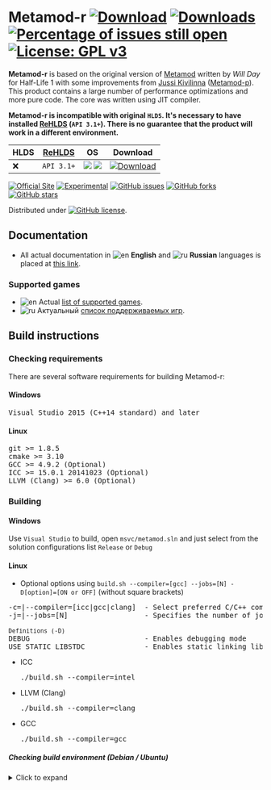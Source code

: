 # Metamod-r [![Download](https://camo.githubusercontent.com/3d98e8552f23d02a71bc35672904ccc9a1e2201ae6eff9c892539a57035b290d/68747470733a2f2f696d672e736869656c64732e696f2f6769746875622f72656c656173652f74686541736d6f6461692f6d6574616d6f642d722e737667)](https://github.com/theAsmodai/metamod-r/releases/latest) [![Downloads](https://camo.githubusercontent.com/a49efb6ce75429709e735ce0c7ba994ace3f6c93241fc2b42ea523dea39c2abc/68747470733a2f2f696d672e736869656c64732e696f2f6769746875622f646f776e6c6f6164732f74686541736d6f6461692f6d6574616d6f642d722f746f74616c3f636f6c6f723d696d706f7274616e74)]() [![Percentage of issues still open](http://isitmaintained.com/badge/open/theAsmodai/metamod-r.svg)](http://isitmaintained.com/project/theAsmodai/metamod-r "Percentage of issues still open") [![License: GPL v3](https://img.shields.io/badge/License-GPL%20v3-blue.svg)](https://www.gnu.org/licenses/gpl-3.0)

**Metamod-r** is based on the original version of [Metamod](http://metamod.org/) written by _Will Day_ for Half-Life 1 with some improvements from [Jussi Kivilinna](https://github.com/jkivilin) ([Metamod-p](https://github.com/jkivilin/metamod-p)). This product contains a large number of performance optimizations and more pure code. The core was written using JIT compiler.

**Metamod-r is incompatible with original `HLDS`. It's necessary to have installed [ReHLDS](https://github.com/dreamstalker/ReHLDS) (`API 3.1+`). There is no guarantee that the product will work in a different environment.**

|HLDS | [ReHLDS](https://github.com/dreamstalker/ReHLDS) |  OS | Download |
|---------| -------|    --- | ---   |
| :x: | `API 3.1+` |![](https://i.imgur.com/AzhAYR4.png)   ![](https://i.imgur.com/t23p9tU.png)   |  [![Download](https://camo.githubusercontent.com/3d98e8552f23d02a71bc35672904ccc9a1e2201ae6eff9c892539a57035b290d/68747470733a2f2f696d672e736869656c64732e696f2f6769746875622f72656c656173652f74686541736d6f6461692f6d6574616d6f642d722e737667)](https://github.com/theAsmodai/metamod-r/releases/latest)

[![Official Site](https://img.shields.io/badge/Link-Official%20site-3CB371.svg?longCache=true&style=flat-square)](https://metamod-r.org/)
[![Experimental](https://img.shields.io/badge/status-experimental-orange.svg?style=flat-square)](https://github.com/theAsmodai/metamod-r/)
[![GitHub issues](https://img.shields.io/github/issues/theAsmodai/metamod-r.svg?longCache=true&style=flat-square)](https://github.com/theAsmodai/metamod-r/issues)
[![GitHub forks](https://img.shields.io/github/forks/theAsmodai/metamod-r.svg?longCache=true&style=flat-square)](https://github.com/theAsmodai/metamod-r/network)
[![GitHub stars](https://img.shields.io/github/stars/theAsmodai/metamod-r.svg?longCache=true&style=flat-square)](https://github.com/theAsmodai/metamod-r/stargazers)


Distributed under
[![GitHub license](https://img.shields.io/github/license/theAsmodai/metamod-r.svg?longCache=true&style=flat-square)](https://github.com/theAsmodai/metamod-r/blob/master/LICENSE).

## Documentation
* All actual documentation in ![en](https://i.imgur.com/rm67tUZ.png) **English** and ![ru](https://i.imgur.com/ItziiKg.png) **Russian** languages is placed at [this link](https://github.com/theAsmodai/metamod-r/wiki).

### Supported games
* ![en](https://i.imgur.com/rm67tUZ.png) Actual [list of supported games](https://github.com/theAsmodai/metamod-r/wiki/Supported-games).
* ![ru](https://i.imgur.com/ItziiKg.png) Актуальный [список поддерживаемых игр](https://github.com/theAsmodai/metamod-r/wiki/Поддерживаемые-игры).

## Build instructions
### Checking requirements
There are several software requirements for building Metamod-r:

#### Windows
<pre>
Visual Studio 2015 (C++14 standard) and later
</pre>

#### Linux
<pre>
git >= 1.8.5
cmake >= 3.10
GCC >= 4.9.2 (Optional)
ICC >= 15.0.1 20141023 (Optional)
LLVM (Clang) >= 6.0 (Optional)
</pre>

### Building

#### Windows
Use `Visual Studio` to build, open `msvc/metamod.sln` and just select from the solution configurations list `Release` or `Debug`

#### Linux

* Optional options using `build.sh --compiler=[gcc] --jobs=[N] -D[option]=[ON or OFF]` (without square brackets)

<pre>
-c=|--compiler=[icc|gcc|clang]  - Select preferred C/C++ compiler to build
-j=|--jobs=[N]                  - Specifies the number of jobs (commands) to run simultaneously (For faster building)

<sub>Definitions (-D)</sub>
DEBUG                           - Enables debugging mode
USE_STATIC_LIBSTDC              - Enables static linking library libstdc++
</pre>

* ICC          <pre>./build.sh --compiler=intel</pre>
* LLVM (Clang) <pre>./build.sh --compiler=clang</pre>
* GCC          <pre>./build.sh --compiler=gcc</pre>

##### Checking build environment (Debian / Ubuntu)

<details>
<summary>Click to expand</summary>

<ul>
<li>
Installing required packages
<pre>
sudo dpkg --add-architecture i386
sudo apt-get update
sudo apt-get install -y gcc-multilib g++-multilib
sudo apt-get install -y build-essential
sudo apt-get install -y libc6-dev libc6-dev-i386
</pre>
</li>

<li>
Select the preferred C/C++ Compiler installation
<pre>
1) sudo apt-get install -y gcc g++
2) sudo apt-get install -y clang
</pre>
</li>
</ul>

</details>

